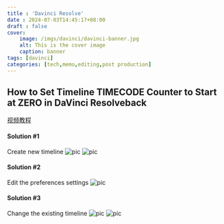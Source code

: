 ```yaml
---
title : 'Davinci Resolve'
date : 2024-07-03T14:45:17+08:00
draft : false
cover: 
    image: /imgs/davinci/davinci-banner.jpg
    alt: This is the cover image
    caption: banner
tags: [davinci]
categories: [tech,memo,editing,post production]
---
```

## How to Set Timeline TIMECODE Counter to Start at ZERO in DaVinci Resolveback
[视频教程](https://www.youtube.com/watch?v=CQlHJnWWtd4)

#### Solution #1
Create new timeline
![pic](/imgs/davinci/timecode1.jpg)
![pic](/imgs/davinci/timecode2.jpg)

#### Solution #2
Edit the preferences settings
![pic](/imgs/davinci/timecode3.jpg)

#### Solution #3
Change the existing timeline
![pic](/imgs/davinci/timecode4.jpg)
![pic](/imgs/davinci/timecode5.jpg)